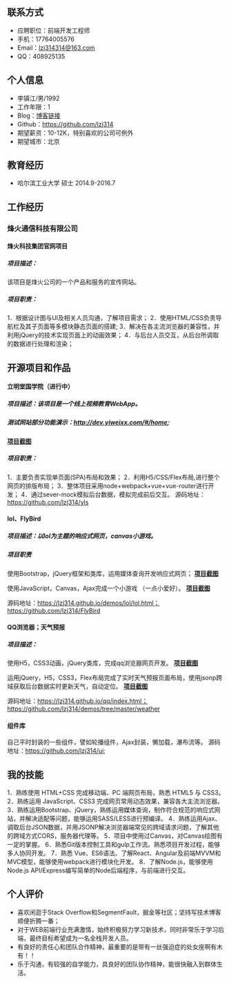 ## 联系方式
-  应聘职位：前端开发工程师
-  手机：17764005576
-  Email：lzj314314@163.com
-  QQ：408925135

## 个人信息
- 李镇江/男/1992
- 工作年限：1
- Blog：[博客链接](https://lzj314.github.io/)
- Github：https://github.com/lzj314
- 期望薪资：10-12K，特别喜欢的公司可例外
- 期望城市：北京

## 教育经历
- 哈尔滨工业大学   硕士    2014.9-2016.7

## 工作经历
### 烽火通信科技有限公司
#### 烽火科技集团官网项目
##### 项目描述：
该项目是烽火公司的一个产品和服务的宣传网站。
##### 项目职责：
1．根据设计图与UI及相关人员沟通，了解项目需求；
2．使用HTML/CSS负责导航栏及其子页面等多模块静态页面的搭建;
3．解决在各主流浏览器的兼容性，并利用jQuery的技术实现页面上的动画效果；
4．与后台人员交互，从后台所调取的数据进行处理和渲染；

## 开源项目和作品
#### 立明堂国学院（进行中）       
##### 项目描述：该项目是一个线上视频教育WebApp。
##### 测试网站部分功能演示：http://dev.yiweixx.com/#/home;
[**项目截图**](http://i2.bvimg.com/605680/4cc42aaad9b4522c.png)

##### 项目职责：
1．主要负责实现单页面(SPA)布局和效果；
2．利用H5/CSS/Flex布局,进行整个网页的排版布局；
3．整体项目采用node+webpack+vue+vue-router进行开发；
4．通过sever-mock模拟后台数据，模拟完成前后交互。
源码地址：https://github.com/lzj314/yls

#### lol、FlyBird                  
##### 项目描述：以lol为主题的响应式网页，canvas小游戏。
##### 项目职责 
使用Bootstrap，jQuery框架和类库，运用媒体查询开发响应式网页；
[**项目截图**](http://i2.bvimg.com/605680/188a9c2e0d1f4a7d.png)

使用JavaScript，Canvas，Ajax完成一个小游戏 （一点小爱好）。
[**项目截图**](http://i2.bvimg.com/605680/f4f15d9e8cbbf085.png)

源码地址：https://lzj314.github.io/demos/lol/lol.html；
https://github.com/lzj314/FlyBird

#### QQ浏览器；天气预报 
##### 项目描述：
使用H5，CSS3动画，jQuery类库，完成qq浏览器网页开发。
[**项目截图**](http://i1.bvimg.com/605680/cea6a8be04634f29.png)

运用jQuery，H5，CSS3，Flex布局完成了实时天气预报页面布局，使用jsonp跨域获取后台数据实时更新天气，自动定位。
[**项目截图**](http://i1.bvimg.com/605680/f857101a285c6eda.png)

源码地址：https://lzj314.github.io/qq/index.html；
https://github.com/lzj314/demos/tree/master/weather

#### 组件库
自己平时封装的一些组件，譬如轮播组件，Ajax封装，懒加载，瀑布流等。
源码地址：https://github.com/lzj314/ui;

## 我的技能
1．熟练使用 HTML+CSS 完成移动端、PC 端网页布局，熟悉 HTML5 与 CSS3。
2．熟练运用 JavaScript、CSS3 完成网页常用动态效果，兼容各大主流浏览器。
3．熟练运用Bootstrap、jQuery，熟练运用媒体查询，制作符合规范的响应式网站，并解决适配等问题，能够运用SASS/LESS进行预编译。
4．熟练运用Ajax、调取后台JSON数据，并用JSONP解决浏览器端常见的跨域请求问题，了解其他的跨域方式CORS，服务器代理等。
5．项目中使用过Canvas，对Canvas绘图有一定的掌握。
6．熟悉Git版本控制工具和gulp工作流。熟悉项目开发过程，能够多人协同开发。
7．熟悉 Vue、ES6语法、了解React、Angular及前端MVVM和MVC模型，能够使用webpack进行模块化开发。
8．了解Node.js，能够使用Node.js API/Express编写简单的Node后端程序，与前端进行交互。

## 个人评价
- 喜欢闲逛于Stack Overflow和SegmentFault，掘金等社区；坚持写技术博客顺便折腾一番；
- 对于WEB前端行业充满激情，始终积极努力学习新技术，同时非常乐于学习后端，最终目标希望成为一名全栈开发人员。
- 有良好的责任心和团队合作精神，最重要的是带有一丝强迫症的处女座啊有木有！！
- 乐于沟通，有较强的自学能力，具良好的团队协作精神，能很快融入到群体生活。